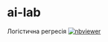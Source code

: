 # ai-lab

Логістична регресія [![nbviewer](https://raw.githubusercontent.com/jupyter/design/master/logos/Badges/nbviewer_badge.svg)](https://nbviewer.org/github/YKochura/ai-lab/blob/0ceb44e62b8743fc0d9c47331be626e151b74c53/logistic-regression/logistic_regression.ipynb)


